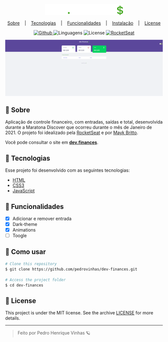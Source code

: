 
<div align="center" >

<img src="./assets/assets/logo.svg" width="250px" alt="Logo do projeto"
/>

<p align="center" >
<a href="#-sobre" >Sobre</a> &nbsp;&nbsp;&nbsp;|&nbsp;&nbsp;&nbsp;
<a href="#-tecnologias">Tecnologias</a> &nbsp;&nbsp;&nbsp;|&nbsp;&nbsp;&nbsp;
<a href="#-funcionalidades">Funcionalidades</a> &nbsp;&nbsp;&nbsp;|&nbsp;&nbsp;&nbsp;
<a href="#-instalacao">Instalação</a> &nbsp;&nbsp;&nbsp;|&nbsp;&nbsp;&nbsp;
<a href="#-license">License</a>
</p>
</div>

<p align="center">
<a href="https://github.com/Pedrovinhas" target="_blank"><img src="https://img.shields.io/badge/author-pedrovinhas-5B479C?logo=&style=for-the-badge" alt="Github"> </a>
<img src="https://img.shields.io/github/languages/count/pedrovinhas/dev-finances?color=%235b479c&style=for-the-badge" alt="Linguagens"> 
<img src="https://img.shields.io/apm/l/vim-mode?color=%235B479C&logo=black&logoColor=black&style=for-the-badge" alt="License">
<a href="https://rocketseat.com.br/" target="_blank">
<img src="https://img.shields.io/badge/-RocketSeat-5B479C?logo=&style=for-the-badge" target="_blank" alt="RocketSeat">
</a>
</p>

<div align="center">
<img  src="./assets/assets/dev.finance.gif" alt="Exemplo da aplicação">
</div>



## 📌 Sobre

Aplicação de controle financeiro, com entradas, saídas e total, desenvolvida durante a Maratona Discover que ocorreu durante o mês de Janeiro de 2021. O projeto foi idealizado pela [RocketSeat](https:/www.rocketseat.com.br) e por [Mayk Britto](https://github.com/maykbrito).

Você pode consultar o site em **[dev.finances](https://dev-finances-six.vercel.app/)**.

## 🚀 Tecnologias 

Esse projeto foi desenvolvido com as seguintes tecnologias:

- [HTML](https://developer.mozilla.org/pt-BR/docs/Web/HTML)
- [CSS3](https://www.w3schools.com/css/)
- [JavaScript](https://developer.mozilla.org/pt-BR/docs/Web/Javascript)



## 🔩 Funcionalidades

- [X] Adicionar e remover entrada
- [X] Dark-theme
- [x] Animations
- [ ] Toogle

## 🔌 Como usar

```bash
# Clone this repository
$ git clone https://github.com/pedrovinhas/dev-finances.git

# Access the project folder
$ cd dev-finances
```
## 📝 License

This project is under the MIT license. See the archive [LICENSE](LICENSE.md) for more details.

---
<blockquote>
    Feito por Pedro Henrique Vinhas 🪐
</blockquote>
